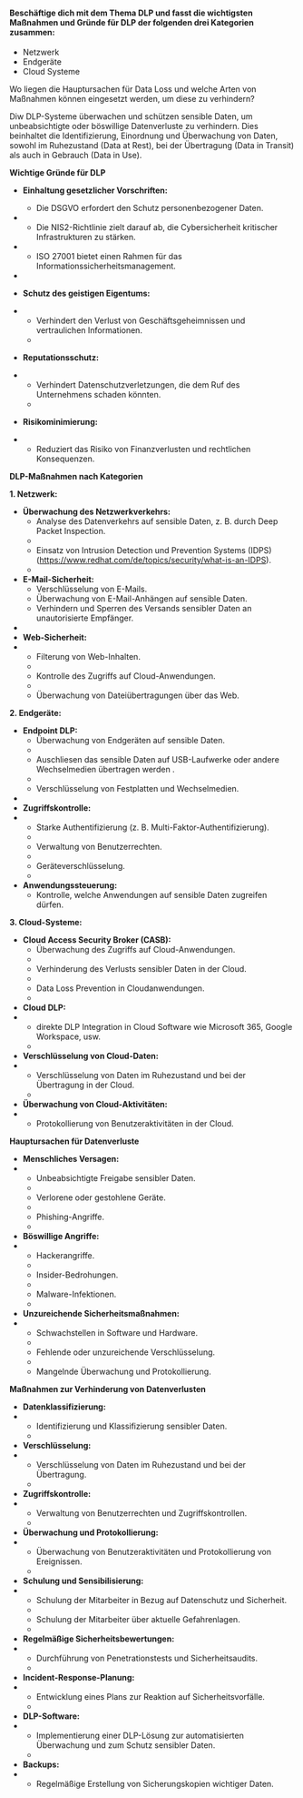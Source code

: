 #### Beschäftige dich mit dem Thema DLP und fasst die wichtigsten Maßnahmen und Gründe für DLP der folgenden drei Kategorien zusammen:

- Netzwerk
- Endgeräte
- Cloud Systeme



  

Wo liegen die Hauptursachen für Data Loss und welche Arten von Maßnahmen können eingesetzt werden, um diese zu verhindern?





Diw DLP-Systeme überwachen und schützen sensible Daten, um unbeabsichtigte oder böswillige Datenverluste zu verhindern.
Dies beinhaltet  die Identifizierung, Einordnung und Überwachung von Daten, sowohl im Ruhezustand (Data at Rest), bei der Übertragung (Data in Transit) als auch in Gebrauch (Data in Use).

**Wichtige Gründe für DLP**

- **Einhaltung gesetzlicher Vorschriften:**

    - Die DSGVO erfordert den Schutz personenbezogener Daten.
- 
    - Die NIS2-Richtlinie zielt darauf ab, die Cybersicherheit kritischer Infrastrukturen zu stärken.
- 
    - ISO 27001 bietet einen Rahmen für das Informationssicherheitsmanagement.
- 
- **Schutz des geistigen Eigentums:**
- 
    - Verhindert den Verlust von Geschäftsgeheimnissen und vertraulichen Informationen.
    - 
- **Reputationsschutz:**
- 
    - Verhindert Datenschutzverletzungen, die dem Ruf des Unternehmens schaden könnten.
    - 
- **Risikominimierung:**
- 
    - Reduziert das Risiko von Finanzverlusten und rechtlichen Konsequenzen.

**DLP-Maßnahmen nach Kategorien**

**1. Netzwerk:**

- **Überwachung des Netzwerkverkehrs:**
    - Analyse des Datenverkehrs auf sensible Daten, z. B. durch Deep Packet Inspection.
    - 
    - Einsatz von Intrusion Detection und Prevention Systems (IDPS) (https://www.redhat.com/de/topics/security/what-is-an-IDPS).
    - 
- **E-Mail-Sicherheit:**
    - Verschlüsselung von E-Mails.
    - Überwachung von E-Mail-Anhängen auf sensible Daten.
    - Verhindern und Sperren des Versands sensibler Daten an unautorisierte Empfänger.
- 
- **Web-Sicherheit:**
- 
    - Filterung von Web-Inhalten.
    - 
    - Kontrolle des Zugriffs auf Cloud-Anwendungen.
    - 
    - Überwachung von Dateiübertragungen über das Web.

**2. Endgeräte:**

- **Endpoint DLP:**
    - Überwachung von Endgeräten auf sensible Daten.
    - 
    - Auschliesen das sensible Daten auf USB-Laufwerke oder andere Wechselmedien übertragen werden  .
    - 
    - Verschlüsselung von Festplatten und Wechselmedien.
- 
- **Zugriffskontrolle:**
- 
    - Starke Authentifizierung (z. B. Multi-Faktor-Authentifizierung).
    - 
    - Verwaltung von Benutzerrechten.
    - 
    - Geräteverschlüsselung.
    - 
- **Anwendungssteuerung:**
    - Kontrolle, welche Anwendungen auf sensible Daten zugreifen dürfen.

**3. Cloud-Systeme:**

- **Cloud Access Security Broker (CASB):**
    - Überwachung des Zugriffs auf Cloud-Anwendungen.
    - 
    - Verhinderung des Verlusts sensibler Daten in der Cloud.
    - 
    - Data Loss Prevention in Cloudanwendungen.
    - 
- **Cloud DLP:**
- 
    - direkte DLP Integration in Cloud Software wie Microsoft 365, Google Workspace, usw.
    - 
- **Verschlüsselung von Cloud-Daten:**
- 
    - Verschlüsselung von Daten im Ruhezustand und bei der Übertragung in der Cloud.
    - 
- **Überwachung von Cloud-Aktivitäten:**
- 
    - Protokollierung von Benutzeraktivitäten in der Cloud.

**Hauptursachen für Datenverluste**

- **Menschliches Versagen:**
- 
    - Unbeabsichtigte Freigabe sensibler Daten.
    - 
    - Verlorene oder gestohlene Geräte.
    - 
    - Phishing-Angriffe.
    - 
- **Böswillige Angriffe:**
- 
    - Hackerangriffe.
    - 
    - Insider-Bedrohungen.
    - 
    - Malware-Infektionen.
    - 
- **Unzureichende Sicherheitsmaßnahmen:**
- 
    - Schwachstellen in Software und Hardware.
    - 
    - Fehlende oder unzureichende Verschlüsselung.
    - 
    - Mangelnde Überwachung und Protokollierung.

**Maßnahmen zur Verhinderung von Datenverlusten**

- **Datenklassifizierung:**
- 
    - Identifizierung und Klassifizierung sensibler Daten.
    - 
- **Verschlüsselung:**
- 
    - Verschlüsselung von Daten im Ruhezustand und bei der Übertragung.
    - 
- **Zugriffskontrolle:**
- 
    - Verwaltung von Benutzerrechten und Zugriffskontrollen.
    - 
- **Überwachung und Protokollierung:**
- 
    - Überwachung von Benutzeraktivitäten und Protokollierung von Ereignissen.
    - 
- **Schulung und Sensibilisierung:**
- 
    - Schulung der Mitarbeiter in Bezug auf Datenschutz und Sicherheit.
    - 
    - Schulung der Mitarbeiter über aktuelle Gefahrenlagen.
    - 
- **Regelmäßige Sicherheitsbewertungen:**
- 
    - Durchführung von Penetrationstests und Sicherheitsaudits.
    - 
- **Incident-Response-Planung:**
- 
    - Entwicklung eines Plans zur Reaktion auf Sicherheitsvorfälle.
    - 
- **DLP-Software:**
- 
    - Implementierung einer DLP-Lösung zur automatisierten Überwachung und zum Schutz sensibler Daten.
    - 
- **Backups:**
- 
    - Regelmäßige Erstellung von Sicherungskopien wichtiger Daten.

